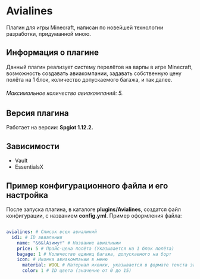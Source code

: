 # Avialines
Плагин для игры Minecraft, написан по новейшей технологии разработки, придуманной мною.

## Информация о плагине
Данный плагин реализует систему перелётов на варпы в игре Minecraft, возможность создавать авиакомпании, задавать собственную цену полёта на 1 блок, количество допускаемого багажа, и так далее. 
###### Максимальное количество авиакомпаний: 5.

## Версия плагина
Работает на версии: **Spgiot 1.12.2.**

## Зависимости
  - Vault
  - EssentialsX

## Пример конфигурационного файла и его настройка
После запуска плагина, в каталоге **plugins/Avialines**, создатся файл конфигурации, с названием **config.yml**.  Пример оформления файла:
```yml

avialines: # Список всех авиалиний
  id1: # ID авиалинии
    name: "&6&lАзимут" # Название авиалинии
    price: 5 # Прайс-цена полёта (Указывается на 1 блок полёта)
    bagage: 1 # Количество единиц багажа, допускаемого на борт
    icon: # Иконка авиакомпании в меню 
      material: WOOL # Материал иконки, указывается в формате текста заглавными буквами.
      color: 1 # ID цвета (значение от 0 до 15)
```
